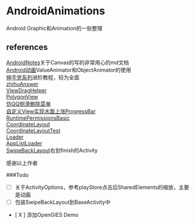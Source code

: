 # AndroidAnimations
Android Graphic和Animation的一些整理


## references 
[AndroidNotes](https://github.com/GcsSloop/AndroidNote)关于Canvas的写的非常用心的md文档<br/>
[Android动画](http://blog.csdn.net/yegongheng/article/details/38435553)ValueAnimator和ObjectAnimator的使用<br/>
[伸手党系列](http://www.jianshu.com/p/13e975622b57)进阶教程，较为全面<br/>
[zhihuAnswer](https://github.com/mutexliu/ZhihuAnswer)<br/>
[ViewDragHelper](https://github.com/flavienlaurent/flavienlaurent.com)<br/>
[PolygonView](https://github.com/jiangzehui/polygonsview)<br/>
[仿QQ侧滑删除菜单](https://github.com/fanrunqi/SwipeLayout)<br/>
[自定义View实现水面上涨ProgressBar](https://github.com/sheng-xiaoya/360FloatWindow)<br/>
[RuntimePermissionsBasic](https://github.com/googlesamples/android-RuntimePermissionsBasic)<br/>
[CoordinateLayout](http://saulmm.github.io/mastering-coordinator)<br/>
[CoordinateLayoutTest](http://www.wangchenlong.org/2016/03/22/1603/228-coordinator-layout-first/)<br/>
[Loader](https://medium.com/google-developers/making-loading-data-on-android-lifecycle-aware-897e12760832#.y6t5axsfw)<br/>
[AppListLoader](https://github.com/alexjlockwood/adp-applistloader)<br/>
[SwipeBackLayout](https://github.com/ikew0ng/SwipeBackLayout)右划finish的Activity<br/>

感谢以上作者


###Todo
- [ ] 关于ActivityOptions，参考playStore点击后SharedElements的缩放，主要是动画
- [ ] 包装SwipeBackLayout到BaseActivity中
- [ X ] 添加OpenGlES Demo
~~~~
